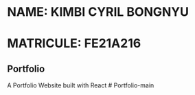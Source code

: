 # NAME: KIMBI CYRIL BONGNYU


# MATRICULE: FE21A216


## Portfolio
A Portfolio Website built with React
#   P o r t f o l i o - m a i n 
 
 
